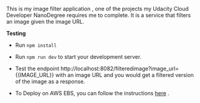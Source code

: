 This is my image filter application , one of the projects my Udacity Cloud Developer NanoDegree requires me to complete.
It is a service that filters an image given the image URL.

**Testing**
- Run `npm install`
- Run `npm run dev` to start your development server.
- Test the endpoint http://localhost:8082/filteredimage?image_url={{IMAGE_URL}} with an image URL and you would get a filtered version of the image as a response.

- To Deploy on AWS EBS, you can follow the instructions [here](https://docs.aws.amazon.com/elasticbeanstalk/latest/dg/create_deploy_nodejs.html) .
